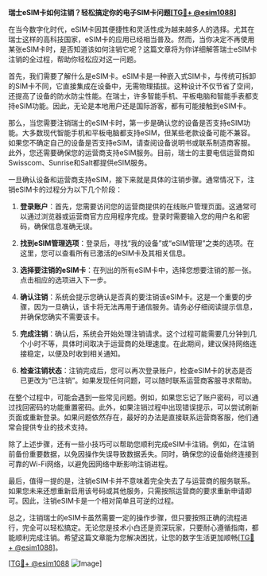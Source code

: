 **瑞士eSIM卡如何注销？轻松搞定你的电子SIM卡问题[[TG💪+ @esim1088](https://t.me/s/esim1088)]**

在当今数字化时代，eSIM卡因其便捷性和灵活性成为越来越多人的选择。尤其在瑞士这样的高科技国家，eSIM卡的应用已经相当普及。然而，当你决定不再使用某张eSIM卡时，是否知道该如何注销它呢？这篇文章将为你详细解答瑞士eSIM卡注销的全过程，帮助你轻松应对这一问题。

首先，我们需要了解什么是eSIM卡。eSIM卡是一种嵌入式SIM卡，与传统可拆卸的SIM卡不同，它直接集成在设备中，无需物理插拔。这种设计不仅节省了空间，还提高了设备的防水防尘性能。在瑞士，许多智能手机、平板电脑和智能手表都支持eSIM功能。因此，无论是本地用户还是国际游客，都有可能接触到eSIM卡。

那么，当您需要注销瑞士的eSIM卡时，第一步是确认您的设备是否支持eSIM功能。大多数现代智能手机和平板电脑都支持eSIM，但某些老款设备可能不兼容。如果您不确定自己的设备是否支持eSIM，请查阅设备说明书或联系制造商客服。此外，您还需要确保您的运营商支持eSIM服务。目前，瑞士的主要电信运营商如Swisscom、Sunrise和Salt都提供eSIM服务。

一旦确认设备和运营商支持eSIM，接下来就是具体的注销步骤。通常情况下，注销eSIM卡的过程分为以下几个阶段：

1. **登录账户**：首先，您需要访问您的运营商提供的在线账户管理页面。这通常可以通过浏览器或运营商官方应用程序完成。登录时需要输入您的用户名和密码，确保信息准确无误。

2. **找到eSIM管理选项**：登录后，寻找“我的设备”或“eSIM管理”之类的选项。在这里，您可以查看所有已激活的eSIM卡及其相关信息。

3. **选择要注销的eSIM卡**：在列出的所有eSIM卡中，选择您想要注销的那一张。点击相应的选项进入下一步。

4. **确认注销**：系统会提示您确认是否真的要注销该eSIM卡。这是一个重要的步骤，因为一旦确认，该卡将无法再用于通信服务。请务必仔细阅读提示信息，并确保您确实不需要该卡。

5. **完成注销**：确认后，系统会开始处理注销请求。这个过程可能需要几分钟到几个小时不等，具体时间取决于运营商的处理速度。在此期间，建议保持网络连接稳定，以便及时收到相关通知。

6. **检查注销状态**：注销完成后，您可以再次登录账户，检查eSIM卡的状态是否已更改为“已注销”。如果发现任何问题，可以随时联系运营商客服寻求帮助。

在整个过程中，可能会遇到一些常见问题。例如，如果您忘记了账户密码，可以通过找回密码的功能重置密码。此外，如果注销过程中出现错误提示，可以尝试刷新页面或重新登录。如果问题依然存在，最好的办法是直接联系运营商客服，他们通常会提供专业的技术支持。

除了上述步骤，还有一些小技巧可以帮助您顺利完成eSIM卡注销。例如，在注销前备份重要数据，以免因操作失误导致数据丢失。同时，确保您的设备始终连接到可靠的Wi-Fi网络，以避免因网络中断影响注销进程。

最后，值得一提的是，注销eSIM卡并不意味着完全失去了与运营商的服务联系。如果您未来还想重新启用该号码或其他服务，只需按照运营商的要求重新申请即可。因此，注销eSIM卡是一个相对简单且可逆的过程。

总之，注销瑞士的eSIM卡虽然需要一定的操作步骤，但只要按照正确的流程进行，完全可以轻松搞定。无论您是技术小白还是资深玩家，只要耐心遵循指南，都能顺利完成注销。希望这篇文章能为您解决困扰，让您的数字生活更加顺畅[[TG💪+ @esim1088](https://t.me/s/esim1088)]。

[[TG💪+ @esim1088](https://t.me/s/esim1088) ![Image](https://i.postimg.cc/4NQfJmqS/Snipaste-2025-05-13-00-14-12.png)]